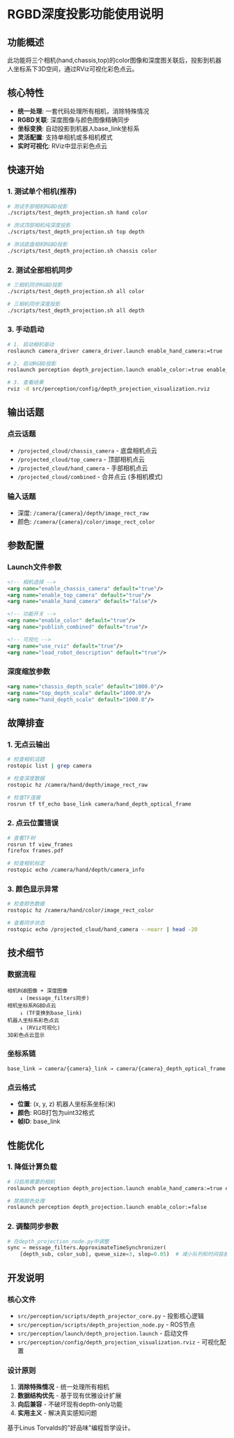# RGBD深度投影功能使用说明

## 功能概述

此功能将三个相机(hand,chassis,top)的color图像和深度图关联后，投影到机器人坐标系下3D空间，通过RViz可视化彩色点云。

## 核心特性

- **统一处理**: 一套代码处理所有相机，消除特殊情况
- **RGBD关联**: 深度图像与颜色图像精确同步
- **坐标变换**: 自动投影到机器人base_link坐标系
- **灵活配置**: 支持单相机或多相机模式
- **实时可视化**: RViz中显示彩色点云

## 快速开始

### 1. 测试单个相机(推荐)

```bash
# 测试手部相机RGBD投影
./scripts/test_depth_projection.sh hand color

# 测试顶部相机纯深度投影  
./scripts/test_depth_projection.sh top depth

# 测试底盘相机RGBD投影
./scripts/test_depth_projection.sh chassis color
```

### 2. 测试全部相机同步

```bash
# 三相机同步RGBD投影
./scripts/test_depth_projection.sh all color

# 三相机同步深度投影
./scripts/test_depth_projection.sh all depth
```

### 3. 手动启动

```bash
# 1. 启动相机驱动
roslaunch camera_driver camera_driver.launch enable_hand_camera:=true

# 2. 启动RGBD投影
roslaunch perception depth_projection.launch enable_color:=true enable_hand_camera:=true

# 3. 查看结果
rviz -d src/perception/config/depth_projection_visualization.rviz
```

## 输出话题

### 点云话题
- `/projected_cloud/chassis_camera` - 底盘相机点云
- `/projected_cloud/top_camera` - 顶部相机点云
- `/projected_cloud/hand_camera` - 手部相机点云
- `/projected_cloud/combined` - 合并点云 (多相机模式)

### 输入话题
- 深度: `/camera/{camera}/depth/image_rect_raw`
- 颜色: `/camera/{camera}/color/image_rect_color`

## 参数配置

### Launch文件参数

```xml
<!-- 相机选择 -->
<arg name="enable_chassis_camera" default="true"/>
<arg name="enable_top_camera" default="true"/>  
<arg name="enable_hand_camera" default="false"/>

<!-- 功能开关 -->
<arg name="enable_color" default="true"/>
<arg name="publish_combined" default="true"/>

<!-- 可视化 -->
<arg name="use_rviz" default="true"/>
<arg name="load_robot_description" default="true"/>
```

### 深度缩放参数
```xml
<arg name="chassis_depth_scale" default="1000.0"/>
<arg name="top_depth_scale" default="1000.0"/>
<arg name="hand_depth_scale" default="1000.0"/>
```

## 故障排查

### 1. 无点云输出
```bash
# 检查相机话题
rostopic list | grep camera

# 检查深度数据
rostopic hz /camera/hand/depth/image_rect_raw

# 检查TF连接
rosrun tf tf_echo base_link camera/hand_depth_optical_frame
```

### 2. 点云位置错误
```bash
# 查看TF树
rosrun tf view_frames
firefox frames.pdf

# 检查相机标定
rostopic echo /camera/hand/depth/camera_info
```

### 3. 颜色显示异常
```bash
# 检查颜色数据
rostopic hz /camera/hand/color/image_rect_color

# 查看同步状态
rostopic echo /projected_cloud/hand_camera --noarr | head -20
```

## 技术细节

### 数据流程
```
相机RGB图像 + 深度图像 
    ↓ (message_filters同步)
相机坐标系RGBD点云
    ↓ (TF变换到base_link)
机器人坐标系彩色点云
    ↓ (RViz可视化)
3D彩色点云显示
```

### 坐标系链
```
base_link → camera/{camera}_link → camera/{camera}_depth_optical_frame
```

### 点云格式
- **位置**: (x, y, z) 机器人坐标系坐标(米)
- **颜色**: RGB打包为uint32格式
- **帧ID**: base_link

## 性能优化

### 1. 降低计算负载
```bash
# 只启用需要的相机
roslaunch perception depth_projection.launch enable_hand_camera:=true enable_top_camera:=false

# 禁用颜色处理
roslaunch perception depth_projection.launch enable_color:=false
```

### 2. 调整同步参数
```python
# 在depth_projection_node.py中调整
sync = message_filters.ApproximateTimeSynchronizer(
    [depth_sub, color_sub], queue_size=3, slop=0.05)  # 减小队列和时间容差
```

## 开发说明

### 核心文件
- `src/perception/scripts/depth_projector_core.py` - 投影核心逻辑
- `src/perception/scripts/depth_projection_node.py` - ROS节点
- `src/perception/launch/depth_projection.launch` - 启动文件
- `src/perception/config/depth_projection_visualization.rviz` - 可视化配置

### 设计原则
1. **消除特殊情况** - 统一处理所有相机
2. **数据结构优先** - 基于现有优雅设计扩展  
3. **向后兼容** - 不破坏现有depth-only功能
4. **实用主义** - 解决真实感知问题

基于Linus Torvalds的"好品味"编程哲学设计。
